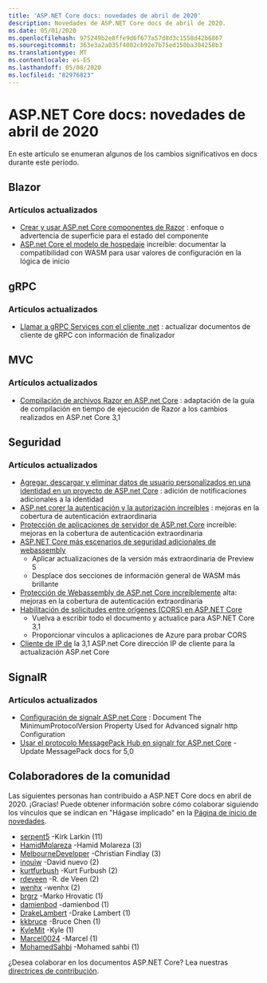 ```yaml
---
title: 'ASP.NET Core docs: novedades de abril de 2020'
description: Novedades de ASP.NET Core docs de abril de 2020.
ms.date: 05/01/2020
ms.openlocfilehash: 975249b2e8ffe9d6f677a57d8d3c1558d42b6867
ms.sourcegitcommit: 363e3a2a035f4082cb92e7b75ed150ba304258b3
ms.translationtype: MT
ms.contentlocale: es-ES
ms.lasthandoff: 05/08/2020
ms.locfileid: "82976823"
---
```

# <a name="aspnet-core-docs-whats-new-for-april-2020"></a>ASP.NET Core docs: novedades de abril de 2020

En este artículo se enumeran algunos de los cambios significativos en docs durante este período.

## <a name="blazor"></a>Blazor

### <a name="updated-articles"></a>Artículos actualizados

- [Crear y usar ASP.net Core componentes de Razor](../blazor/components.md) : enfoque o advertencia de superficie para el estado del componente
- [ASP.net Core el modelo de hospedaje](../blazor/hosting-model-configuration.md) increíble: documentar la compatibilidad con WASM para usar valores de configuración en la lógica de inicio

## <a name="grpc"></a>gRPC

### <a name="updated-articles"></a>Artículos actualizados

- [Llamar a gRPC Services con el cliente .net](../grpc/client.md) : actualizar documentos de cliente de gRPC con información de finalizador

## <a name="mvc"></a>MVC

### <a name="updated-articles"></a>Artículos actualizados

- [Compilación de archivos Razor en ASP.net Core](../mvc/views/view-compilation.md) : adaptación de la guía de compilación en tiempo de ejecución de Razor a los cambios realizados en ASP.net Core 3,1

## <a name="security"></a>Seguridad

### <a name="updated-articles"></a>Artículos actualizados

- [Agregar, descargar y eliminar datos de usuario personalizados en una identidad en un proyecto de ASP.net Core](../security/authentication/add-user-data.md) : adición de notificaciones adicionales a la identidad
- [ASP.net corer la autenticación y la autorización increíbles](../security/blazor/index.md) : mejoras en la cobertura de autenticación extraordinaria
- [Protección de aplicaciones de servidor de ASP.net Core](../security/blazor/server/index.md) increíble: mejoras en la cobertura de autenticación extraordinaria
- [ASP.NET Core más escenarios de seguridad adicionales de webassembly](../security/blazor/webassembly/additional-scenarios.md)
  - Aplicar actualizaciones de la versión más extraordinaria de Preview 5
  - Desplace dos secciones de información general de WASM más brillante
- [Protección de Webassembly de ASP.net Core increíblemente](../security/blazor/webassembly/index.md) alta: mejoras en la cobertura de autenticación extraordinaria
- [Habilitación de solicitudes entre orígenes (CORS) en ASP.NET Core](../security/cors.md)
  - Vuelva a escribir todo el documento y actualice para ASP.NET Core 3,1
  - Proporcionar vínculos a aplicaciones de Azure para probar CORS
- [Cliente de IP de](../security/ip-safelist.md) la 3,1 ASP.net Core dirección IP de cliente para la actualización ASP.net Core

## <a name="signalr"></a>SignalR

### <a name="updated-articles"></a>Artículos actualizados

- [Configuración de signalr ASP.net Core](../signalr/configuration.md) : Document The MinimumProtocolVersion Property Used for Advanced signalr http Configuration
- [Usar el protocolo MessagePack Hub en signalr for ASP.net Core](../signalr/messagepackhubprotocol.md) -Update MessagePack docs for 5,0

## <a name="community-contributors"></a>Colaboradores de la comunidad

Las siguientes personas han contribuido a ASP.NET Core docs en abril de 2020. ¡Gracias! Puede obtener información sobre cómo colaborar siguiendo los vínculos que se indican en "Hágase implicado" en la [Página de inicio de novedades](index.yml).

- [serpent5](https://github.com/serpent5) -Kirk Larkin (11)
- [HamidMolareza](https://github.com/HamidMolareza) -Hamid Molareza (3)
- [MelbourneDeveloper](https://github.com/MelbourneDeveloper) -Christian Findlay (3)
- [inouiw](https://github.com/inouiw) -David nuevo (2)
- [kurtfurbush](https://github.com/kurtfurbush) -Kurt Furbush (2)
- [rdeveen](https://github.com/rdeveen) -R. de Veen (2)
- [wenhx](https://github.com/wenhx) -wenhx (2)
- [brgrz](https://github.com/brgrz) -Marko Hrovatic (1)
- [damienbod](https://github.com/damienbod) -damienbod (1)
- [DrakeLambert](https://github.com/DrakeLambert) -Drake Lambert (1)
- [kkbruce](https://github.com/kkbruce) -Bruce Chen (1)
- [KyleMit](https://github.com/KyleMit) -Kyle (1)
- [Marcel0024](https://github.com/Marcel0024) -Marcel (1)
- [MohamedSahbi](https://github.com/MohamedSahbi) -Mohamed sahbi (1)

¿Desea colaborar en los documentos ASP.NET Core? Lea nuestras [directrices de contribución](https://github.com/dotnet/AspNetCore.Docs/blob/master/CONTRIBUTING.md).
